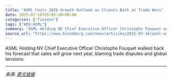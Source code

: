 ```yaml
---
title: "ASML Cools 2026 Growth Outlook as Clients Balk at Trade Wars"
date: 2025-07-16T05:05:38+08:00
categories: ["finance"]
tags: ["AMS:ASML"]
summary: "ASML Holding NV Chief Executive Officer Christophe Fouquet walked back his forecast that sales will grow next year, blaming trade disputes and global tensions."
source_url: "https://www.bloomberg.com/news/articles/2025-07-16/asml-orders-beat-expectations-after-ai-investment-fuels-demand"
---
```


ASML Holding NV Chief Executive Officer Christophe Fouquet walked back his forecast that sales will grow next year, blaming trade disputes and global tensions.

---

*来源: [原文链接](https://www.bloomberg.com/news/articles/2025-07-16/asml-orders-beat-expectations-after-ai-investment-fuels-demand)*
